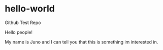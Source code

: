 # hello-world
Github Test Repo

Hello people!

My name is Juno and I can tell you that this is something im interested in. 

